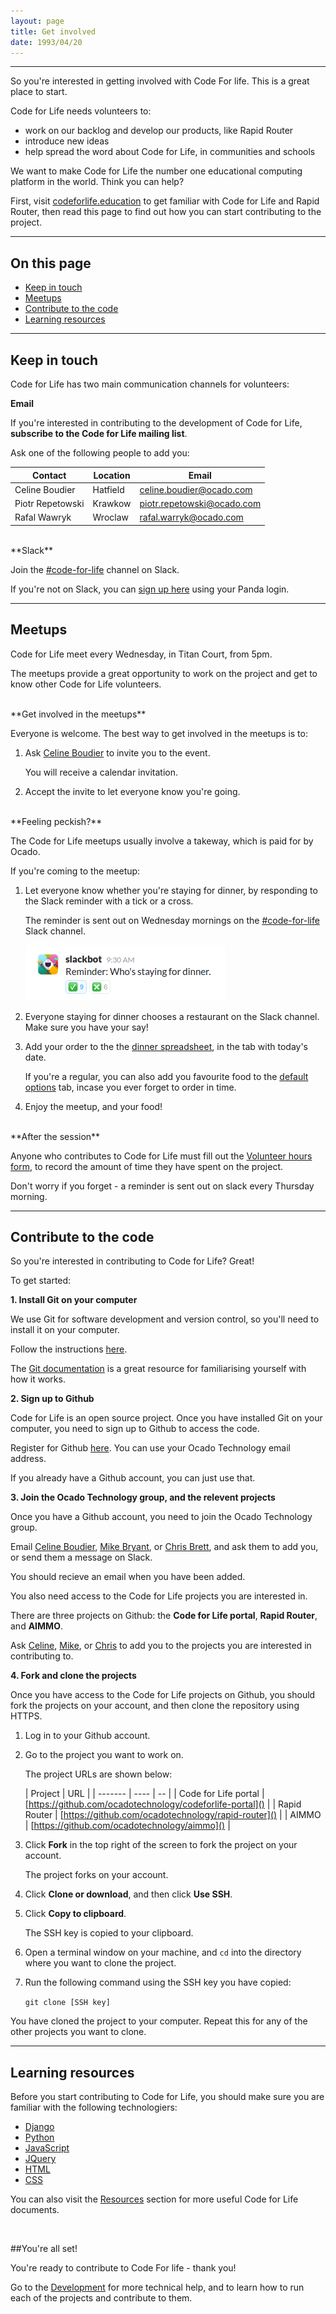 ```yaml
---
layout: page
title: Get involved
date: 1993/04/20
---
```

<hr>

So you're interested in getting involved with Code For life. This is a great place to start.

Code for Life needs volunteers to:

* work on our backlog and develop our products, like Rapid Router
* introduce new ideas
* help spread the word about Code for Life, in communities and schools

We want to make Code for Life the number one educational computing platform in the world. Think you can help?

First, visit [codeforlife.education]() to get familiar with Code for Life and Rapid Router, then read this page to find out how you can start contributing to the project.

<hr>

## On this page

* [Keep in touch]()
* [Meetups]()
* [Contribute to the code]()
* [Learning resources]()

<hr>

## Keep in touch

Code for Life has two main communication channels for volunteers:

**Email**

If you're interested in contributing to the development of Code for Life, **subscribe to the Code for Life mailing list**.

<!--Emails are-->

Ask one of the following people to add you<!-- to the mailing list-->:

| Contact | Location | Email |
| ------- | ---- | -- |
| Celine Boudier | Hatfield | [celine.boudier@ocado.com]() |
| Piotr Repetowski | Krawkow | [piotr.repetowski@ocado.com]() |
| Rafal Wawryk | Wroclaw | [rafal.warryk@ocado.com]() |

<br>
**Slack**

Join the [#code-for-life](https://ocado.slack.com/messages/code-for-life/) channel on Slack.

If you're not on Slack, you can [sign up here](https://ocado.slack.com) using your Panda login.

<hr>

## Meetups

Code for Life meet every Wednesday, in Titan Court, from 5pm.

The meetups provide a great opportunity to work on the project and get to know other Code for Life volunteers.

<br>
**Get involved in the meetups**

Everyone is welcome. The best way to get involved in the meetups is to:

1. Ask [Celine Boudier](mailto:celineboudier@ocado.com) to invite you to the event.

	You will receive a calendar invitation.

2. Accept the invite to let everyone know you're going.

<br>
**Feeling peckish?**

The Code for Life meetups usually involve a takeway, which is paid for by Ocado.

If you're coming to the meetup:

1. Let everyone know whether you're staying for dinner, by responding to the Slack reminder with a tick or a cross.

	The reminder is sent out on Wednesday mornings on the [#code-for-life]() Slack channel.

	![Slack reminder](/img/slack-reminder.png)

2. Everyone staying for dinner chooses a restaurant on the Slack channel. Make sure you have your say!

3. Add your order to the the [dinner spreadsheet](https://docs.google.com/spreadsheets/d/12G57Z_q_k7yn5fYSbYkKQHiEtqDA1ngJQApvgNBuR-g/edit#gid=2127646728), in the tab with today's date.

	If you're a regular, you can also add you favourite food to the [default options]() tab, incase you ever forget to order in time.

4. Enjoy the meetup, and your food!

<br>
**After the session**

Anyone who contributes to Code for Life must fill out the [Volunteer hours form](https://docs.google.com/a/ocado.com/forms/d/e/1FAIpQLSemNZtEitF13uja4-GmpKHZocQcm6Q-h-tTm6jvmXvTOY8Sww/viewform?c=0&w=1), to record the amount of time they have spent on the project.

Don't worry if you forget - a reminder is sent out on slack every Thursday morning.

<hr>

## Contribute to the code

So you're interested in contributing to Code for Life? Great!

To get started: 

**1. Install Git on your computer**

We use Git for software development and version control, so you'll need to install it on your computer.

Follow the instructions [here]().

The [Git documentation]() is a great resource for familiarising yourself with how it works.

**2. Sign up to Github**

Code for Life is an open source project. Once you have installed Git on your computer, you need to sign up to Github to access the code.

Register for Github [here](). You can use your Ocado Technology email address.

If you already have a Github account, you can just use that.

**3. Join the Ocado Technology group, and the relevent projects**

Once you have a Github account, you need to join the Ocado Technology group.

Email [Celine Boudier](), [Mike Bryant](), or [Chris Brett](), and ask them to add you, or send them a message on Slack.

You should recieve an email when you have been added.

You also need access to the Code for Life projects you are interested in.

There are three projects on Github: the **Code for Life portal**, **Rapid Router**, and **AIMMO**.

Ask [Celine](), [Mike](), or [Chris]() to add you to the projects you are interested in contributing to.

**4. Fork and clone the projects**

Once you have access to the Code for Life projects on Github, you should fork the projects on your account, and then clone the repository using HTTPS.

1. Log in to your Github account.

2. Go to the project you want to work on.

	The project URLs are shown below:

	| Project | URL | 
	| ------- | ---- | -- |
	| Code for Life portal | [https://github.com/ocadotechnology/codeforlife-portal]() | 
	| Rapid Router | [https://github.com/ocadotechnology/rapid-router]() | 
	| AIMMO | [https://github.com/ocadotechnology/aimmo]() |

3. Click **Fork** in the top right of the screen to fork the project on your account.

	The project forks on your account.

4. Click **Clone or download**, and then click **Use SSH**.

5. Click **Copy to clipboard**.

	The SSH key is copied to your clipboard.

6. Open a terminal window on your machine, and `cd` into the directory where you want to clone the project.

7. Run the following command using the SSH key you have copied: 

	`git clone [SSH key]`

You have cloned the project to your computer. Repeat this for any of the other projects you want to clone.

<hr>

## Learning resources

Before you start contributing to Code for Life, you should make sure you are familiar with the following technologiers:

* [Django]()
* [Python]()
* [JavaScript]()
* [JQuery]()
* [HTML]()
* [CSS]()

You can also visit the [Resources](../resources/) section for more useful Code for Life documents.

<br>

##You're all set!

You're ready to contribute to Code For life - thank you!

Go to the [Development](../development/) for more technical help, and to learn how to run each of the projects and contribute to them.
